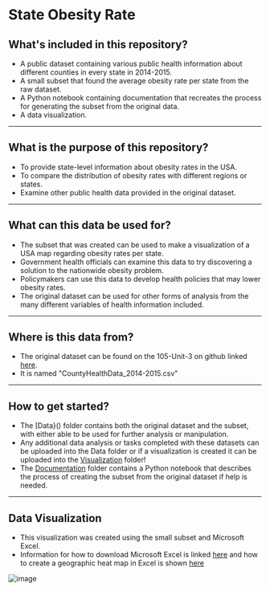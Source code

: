 # State Obesity Rate
## **What's included in this repository?**
- A public dataset containing various public health information about different counties in every state in 2014-2015.
- A small subset that found the average obesity rate per state from the raw dataset.
- A Python notebook containing documentation that recreates the process for generating the subset from the original data.
- A data visualization.
---
## **What is the purpose of this repository?**
- To provide state-level information about obesity rates in the USA.
- To compare the distribution of obesity rates with different regions or states.
- Examine other public health data provided in the original dataset.
---
## **What can this data be used for?**
- The subset that was created can be used to make a visualization of a USA map regarding obesity rates per state.
- Government health officials can examine this data to try discovering a solution to the nationwide obesity problem.
- Policymakers can use this data to develop health policies that may lower obesity rates.
- The original dataset can be used for other forms of analysis from the many different variables of health information included.
---
## **Where is this data from?**
- The original dataset can be found on the 105-Unit-3 on github linked [here](https://github.com/tarheel105/105-Unit-3).
- It is named "CountyHealthData_2014-2015.csv"
---
## **How to get started?**
- The [Data}() folder contains both the original dataset and the subset, with either able to be used for further analysis or manipulation.
- Any additional data analysis or tasks completed with these datasets can be uploaded into the Data folder or if a visualization is created it can be uploaded into the [Visualization]() folder!
- The [Documentation]() folder contains a Python notebook that describes the process of creating the subset from the original dataset if help is needed.
---
## **Data Visualization**
- This visualization was created using the small subset and Microsoft Excel.
- Information for how to download Microsoft Excel is linked [here](https://support.microsoft.com/en-us/office/download-install-or-reinstall-microsoft-365-or-office-2024-on-a-pc-or-mac-4414eaaf-0478-48be-9c42-23adc4716658) and how to create a geographic heat map in Excel is shown [here](https://www.exceldemy.com/make-geographic-heat-map-in-excel/)

  
![image](https://github.com/user-attachments/assets/a160e1ee-3072-48e6-9720-be65a5b62d1a)


